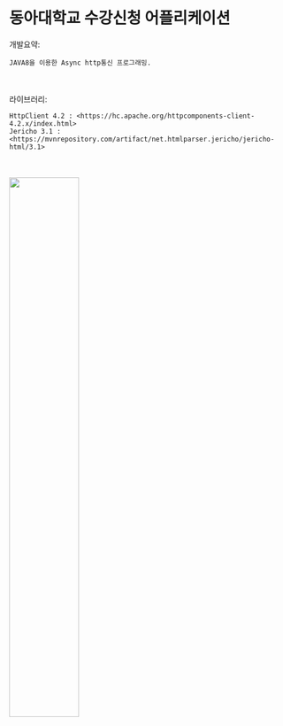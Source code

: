 동아대학교 수강신청 어플리케이션
=============


개발요약:

    JAVA8을 이용한 Async http통신 프로그래밍.
    
　
 
라이브러리:

    HttpClient 4.2 : <https://hc.apache.org/httpcomponents-client-4.2.x/index.html>
    Jericho 3.1 : <https://mvnrepository.com/artifact/net.htmlparser.jericho/jericho-html/3.1>


　
    





<img src="https://user-images.githubusercontent.com/40492343/69025588-013e4e80-0a0b-11ea-923e-3337e0ec6d16.png" width="50%"></img>
